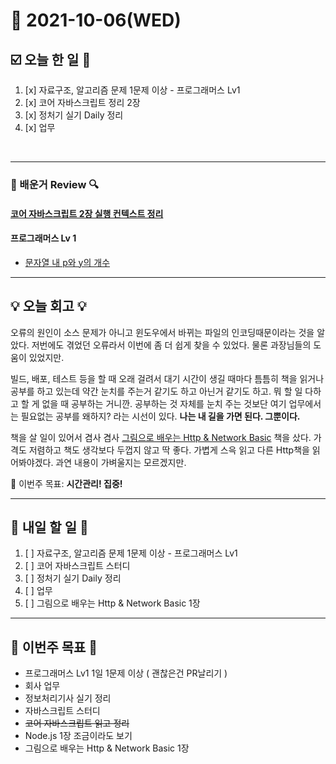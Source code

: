 # 📆 2021-10-06(WED)
## ☑️ 오늘 한 일 📑
1. [x] 자료구조, 알고리즘 문제 1문제 이상 - 프로그래머스 Lv1
2. [x] 코어 자바스크립트 정리 2장
3. [x] 정처기 실기 Daily 정리 
4. [x] 업무
<br>

***

### 📌️ 배운거 Review 🔍️

#### [코어 자바스크립트 2장 실행 컨텍스트 정리](https://github.com/Kyuwon53/library_books_record/tree/main/Core_JavaScript/Chapter02_Execution_Conctext) 

#### 프로그래머스 Lv 1 
- [문자열 내 p와 y의 개수](https://github.com/Kyuwon53/Python-algorithm/tree/main/programmers/Level1/%EB%AC%B8%EC%9E%90%EC%97%B4%20%EB%82%B4%20p%EC%99%80%20y%EC%9D%98%20%EA%B0%9C%EC%88%98)


***

## 💡 오늘  회고 💡

오류의 원인이 소스 문제가 아니고 윈도우에서 바뀌는 파일의 인코딩때문이라는 것을 알았다. 
저번에도 겪었던 오류라서 이번에 좀 더 쉽게 찾을 수 있었다. 물론 과장님들의 도움이 있었지만.

빌드, 배포, 테스트 등을 할 때 오래 걸려서 대기 시간이 생길 때마다 틈틈히 책을 읽거나 공부를 하고 있는데 약간 눈치를 주는거 같기도 하고 아닌거 같기도 하고.
뭐 할 일 다하고 할 게 없을 때 공부하는 거니깐. 공부하는 것 자체를 눈치 주는 것보단 여기 업무에서는 필요없는 공부를 왜하지? 라는 시선이 있다. 
**나는 내 길을 가면 된다. 그뿐이다.**

책을 살 일이 있어서 겸사 겸사 [그림으로 배우는 Http & Network Basic](http://www.yes24.com/Product/Goods/15894097?OzSrank=1) 책을 샀다.
가격도 저렴하고 책도 생각보다 두껍지 않고 딱 좋다. 가볍게 스윽 읽고 다른 Http책을 읽어봐야겠다. 과연 내용이 가벼울지는 모르겠지만. 

🎯 이번주 목표: **시간관리! 집중!** 

***

## 🎯 내일 할 일 🎯
1. [ ] 자료구조, 알고리즘 문제 1문제 이상 - 프로그래머스 Lv1
2. [ ] 코어 자바스크립트 스터디
3. [ ] 정처기 실기 Daily 정리 
4. [ ] 업무
5. [ ] 그림으로 배우는 Http & Network Basic 1장 

***
## 🏁 이번주 목표 🏁
- 프로그래머스 Lv1 1일 1문제 이상 ( 괜찮은건 PR날리기 )
- 회사 업무 
- 정보처리기사 실기 정리
- 자바스크립트 스터디 
- ~~코어 자바스크립트 읽고 정리~~ 
- Node.js 1장 조금이라도 보기 
- 그림으로 배우는 Http & Network Basic 1장